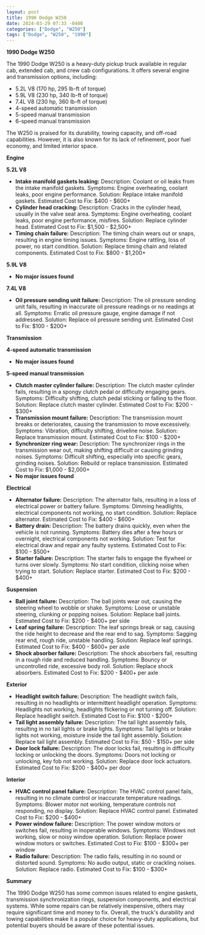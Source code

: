 ```yaml
---
layout: post
title: 1990 Dodge W250
date: 2024-03-29 07:33 -0400
categories: ["Dodge", "W250"]
tags: ["Dodge", "W250", "1990"]
---
```

**1990 Dodge W250**

The 1990 Dodge W250 is a heavy-duty pickup truck available in regular cab, extended cab, and crew cab configurations. It offers several engine and transmission options, including:

* 5.2L V8 (170 hp, 295 lb-ft of torque)
* 5.9L V8 (230 hp, 340 lb-ft of torque)
* 7.4L V8 (230 hp, 360 lb-ft of torque)
* 4-speed automatic transmission
* 5-speed manual transmission
* 6-speed manual transmission

The W250 is praised for its durability, towing capacity, and off-road capabilities. However, it is also known for its lack of refinement, poor fuel economy, and limited interior space.

**Engine**

**5.2L V8**

* **Intake manifold gaskets leaking:** Description: Coolant or oil leaks from the intake manifold gaskets. Symptoms: Engine overheating, coolant leaks, poor engine performance. Solution: Replace intake manifold gaskets. Estimated Cost to Fix: $400 - $600+
* **Cylinder head cracking:** Description: Cracks in the cylinder head, usually in the valve seat area. Symptoms: Engine overheating, coolant leaks, poor engine performance, misfires. Solution: Replace cylinder head. Estimated Cost to Fix: $1,500 - $2,500+
* **Timing chain failure:** Description: The timing chain wears out or snaps, resulting in engine timing issues. Symptoms: Engine rattling, loss of power, no start condition. Solution: Replace timing chain and related components. Estimated Cost to Fix: $800 - $1,200+

**5.9L V8**

* **No major issues found**

**7.4L V8**

* **Oil pressure sending unit failure:** Description: The oil pressure sending unit fails, resulting in inaccurate oil pressure readings or no readings at all. Symptoms: Erratic oil pressure gauge, engine damage if not addressed. Solution: Replace oil pressure sending unit. Estimated Cost to Fix: $100 - $200+

**Transmission**

**4-speed automatic transmission**

* **No major issues found**

**5-speed manual transmission**

* **Clutch master cylinder failure:** Description: The clutch master cylinder fails, resulting in a spongy clutch pedal or difficulty engaging gears. Symptoms: Difficulty shifting, clutch pedal sticking or falling to the floor. Solution: Replace clutch master cylinder. Estimated Cost to Fix: $200 - $300+
* **Transmission mount failure:** Description: The transmission mount breaks or deteriorates, causing the transmission to move excessively. Symptoms: Vibration, difficulty shifting, driveline noise. Solution: Replace transmission mount. Estimated Cost to Fix: $100 - $200+
* **Synchronizer ring wear:** Description: The synchronizer rings in the transmission wear out, making shifting difficult or causing grinding noises. Symptoms: Difficult shifting, especially into specific gears, grinding noises. Solution: Rebuild or replace transmission. Estimated Cost to Fix: $1,000 - $2,000+
* **No major issues found**

**Electrical**

* **Alternator failure:** Description: The alternator fails, resulting in a loss of electrical power or battery failure. Symptoms: Dimming headlights, electrical components not working, no start condition. Solution: Replace alternator. Estimated Cost to Fix: $400 - $600+
* **Battery drain:** Description: The battery drains quickly, even when the vehicle is not running. Symptoms: Battery dies after a few hours or overnight, electrical components not working. Solution: Test for electrical draw and repair any faulty systems. Estimated Cost to Fix: $100 - $500+
* **Starter failure:** Description: The starter fails to engage the flywheel or turns over slowly. Symptoms: No start condition, clicking noise when trying to start. Solution: Replace starter. Estimated Cost to Fix: $200 - $400+

**Suspension**

* **Ball joint failure:** Description: The ball joints wear out, causing the steering wheel to wobble or shake. Symptoms: Loose or unstable steering, clunking or popping noises. Solution: Replace ball joints. Estimated Cost to Fix: $200 - $400+ per side
* **Leaf spring failure:** Description: The leaf springs break or sag, causing the ride height to decrease and the rear end to sag. Symptoms: Sagging rear end, rough ride, unstable handling. Solution: Replace leaf springs. Estimated Cost to Fix: $400 - $600+ per axle
* **Shock absorber failure:** Description: The shock absorbers fail, resulting in a rough ride and reduced handling. Symptoms: Bouncy or uncontrolled ride, excessive body roll. Solution: Replace shock absorbers. Estimated Cost to Fix: $200 - $400+ per axle

**Exterior**

* **Headlight switch failure:** Description: The headlight switch fails, resulting in no headlights or intermittent headlight operation. Symptoms: Headlights not working, headlights flickering or not turning off. Solution: Replace headlight switch. Estimated Cost to Fix: $100 - $200+
* **Tail light assembly failure:** Description: The tail light assembly fails, resulting in no tail lights or brake lights. Symptoms: Tail lights or brake lights not working, moisture inside the tail light assembly. Solution: Replace tail light assembly. Estimated Cost to Fix: $50 - $150+ per side
* **Door lock failure:** Description: The door locks fail, resulting in difficulty locking or unlocking the doors. Symptoms: Doors not locking or unlocking, key fob not working. Solution: Replace door lock actuators. Estimated Cost to Fix: $200 - $400+ per door

**Interior**

* **HVAC control panel failure:** Description: The HVAC control panel fails, resulting in no climate control or inaccurate temperature readings. Symptoms: Blower motor not working, temperature controls not responding, no display. Solution: Replace HVAC control panel. Estimated Cost to Fix: $200 - $400+
* **Power window failure:** Description: The power window motors or switches fail, resulting in inoperable windows. Symptoms: Windows not working, slow or noisy window operation. Solution: Replace power window motors or switches. Estimated Cost to Fix: $100 - $300+ per window
* **Radio failure:** Description: The radio fails, resulting in no sound or distorted sound. Symptoms: No audio output, static or crackling noises. Solution: Replace radio. Estimated Cost to Fix: $100 - $300+

**Summary**

The 1990 Dodge W250 has some common issues related to engine gaskets, transmission synchronization rings, suspension components, and electrical systems. While some repairs can be relatively inexpensive, others may require significant time and money to fix. Overall, the truck's durability and towing capabilities make it a popular choice for heavy-duty applications, but potential buyers should be aware of these potential issues.
